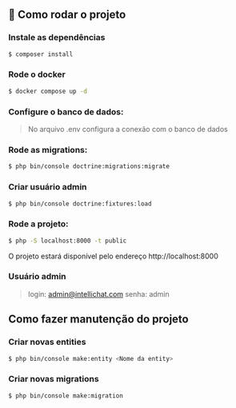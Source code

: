 ## 🚀 Como rodar o projeto

### Instale as dependências

```bash
$ composer install
```

### Rode o docker

```bash
$ docker compose up -d
```

### Configure o banco de dados:
> No arquivo .env configura a conexão com o banco de dados

### Rode as migrations:
```bash
$ php bin/console doctrine:migrations:migrate
```

### Criar usuário admin
```bash
$ php bin/console doctrine:fixtures:load
```

### Rode a projeto:
```bash
$ php -S localhost:8000 -t public
```

O projeto estará disponível pelo endereço http://localhost:8000

### Usuário admin
> login: admin@intellichat.com
> senha: admin

## Como fazer manutenção do projeto

### Criar novas entities
```bash
$ php bin/console make:entity <Nome da entity>
```

### Criar novas migrations
```bash
$ php bin/console make:migration
```